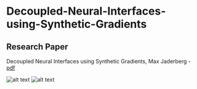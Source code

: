 # Decoupled-Neural-Interfaces-using-Synthetic-Gradients

## Research Paper

Decoupled Neural Interfaces using Synthetic Gradients, Max Jaderberg - [pdf](https://arxiv.org/pdf/1608.05343.pdf)

![alt text](http://url/to/img.png)
![alt text](http://url/to/conv.jpg)
